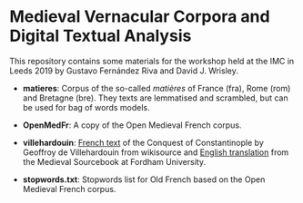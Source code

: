 # Medieval Vernacular Corpora and Digital Textual Analysis

This repository contains some materials for the workshop held at the IMC in Leeds 2019 by Gustavo Fernández Riva and David J. Wrisley.

- **matieres**: Corpus of the so-called *matières* of France (fra), Rome (rom) and Bretagne (bre). They texts are lemmatised and scrambled, but can be used for bag of words models.

- **OpenMedFr**: A copy of the Open Medieval French corpus.

- **villehardouin**: [French text](https://fr.wikisource.org/wiki/M%C3%A9moires_de_Geoffroi_de_Villehardouin) of the Conquest of Constantinople by Geoffroy de Villehardouin from wikisource and [English translation](https://sourcebooks.fordham.edu/basis/villehardouin.asp) from the Medieval Sourcebook at Fordham University.

- **stopwords.txt**: Stopwords list for Old French based on the Open Medieval French corpus.

